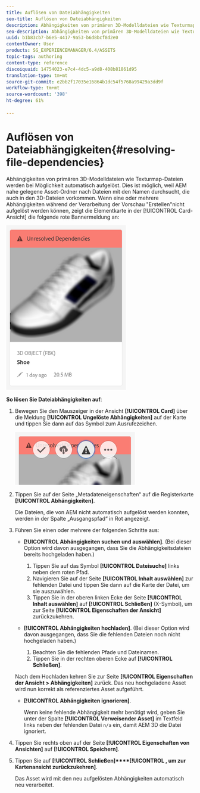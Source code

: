 ```yaml
---
title: Auflösen von Dateiabhängigkeiten
seo-title: Auflösen von Dateiabhängigkeiten
description: Abhängigkeiten von primären 3D-Modelldateien wie Texturmap-Dateien werden bei Möglichkeit automatisch aufgelöst. Dies ist möglich, weil AEM nahe gelegene Asset-Ordner nach Dateien mit den Namen durchsucht, die auch in den 3D-Dateien vorkommen.
seo-description: Abhängigkeiten von primären 3D-Modelldateien wie Texturmap-Dateien werden bei Möglichkeit automatisch aufgelöst. Dies ist möglich, weil AEM nahe gelegene Asset-Ordner nach Dateien mit den Namen durchsucht, die auch in den 3D-Dateien vorkommen.
uuid: b1b83cb7-b6e5-4417-9a53-b6d8bcf8d2e0
contentOwner: User
products: SG_EXPERIENCEMANAGER/6.4/ASSETS
topic-tags: authoring
content-type: reference
discoiquuid: 14754023-e7c4-4dc5-a9d8-408b81861d95
translation-type: tm+mt
source-git-commit: e2bb2f17035e16864b1dc54f5768a99429a3dd9f
workflow-type: tm+mt
source-wordcount: '398'
ht-degree: 61%

---
```



# Auflösen von Dateiabhängigkeiten{#resolving-file-dependencies}

Abhängigkeiten von primären 3D-Modelldateien wie Texturmap-Dateien werden bei Möglichkeit automatisch aufgelöst. Dies ist möglich, weil AEM nahe gelegene Asset-Ordner nach Dateien mit den Namen durchsucht, die auch in den 3D-Dateien vorkommen. Wenn eine oder mehrere Abhängigkeiten während der Verarbeitung der Vorschau &quot;Erstellen&quot;nicht aufgelöst werden können, zeigt die Elementkarte in der [!UICONTROL Card-Ansicht] die folgende rote Bannermeldung an:

![chlimage_1-189](assets/chlimage_1-189.png)

**So lösen Sie Dateiabhängigkeiten auf**:

1. Bewegen Sie den Mauszeiger in der Ansicht **[!UICONTROL Card]** über die Meldung **[!UICONTROL Ungelöste Abhängigkeiten]** auf der Karte und tippen Sie dann auf das Symbol zum Ausrufezeichen.

   ![chlimage_1-190](assets/chlimage_1-190.png)

1. Tippen Sie auf der Seite „Metadateneigenschaften“ auf die Registerkarte **[!UICONTROL Abhängigkeiten]**.

   Die Dateien, die von AEM nicht automatisch aufgelöst werden konnten, werden in der Spalte „Ausgangspfad“ in Rot angezeigt.

1. Führen Sie einen oder mehrere der folgenden Schritte aus:

   * **[!UICONTROL Abhängigkeiten suchen und auswählen]**. (Bei dieser Option wird davon ausgegangen, dass Sie die Abhängigkeitsdateien bereits hochgeladen haben.)

      1. Tippen Sie auf das Symbol **[!UICONTROL Dateisuche]** links neben dem roten Pfad.
      1. Navigieren Sie auf der Seite **[!UICONTROL Inhalt auswählen]** zur fehlenden Datei und tippen Sie dann auf die Karte der Datei, um sie auszuwählen.
      1. Tippen Sie in der oberen linken Ecke der Seite **[!UICONTROL Inhalt auswählen]** auf **[!UICONTROL Schließen]** (X-Symbol), um zur Seite **[!UICONTROL Eigenschaften der Ansicht]** zurückzukehren.
   * **[!UICONTROL Abhängigkeiten hochladen]**. (Bei dieser Option wird davon ausgegangen, dass Sie die fehlenden Dateien noch nicht hochgeladen haben.)

      1. Beachten Sie die fehlenden Pfade und Dateinamen.
      1. Tippen Sie in der rechten oberen Ecke auf **[!UICONTROL Schließen]**.

   Nach dem Hochladen kehren Sie zur Seite **[!UICONTROL Eigenschaften der Ansicht > Abhängigkeiten]** zurück. Das neu hochgeladene Asset wird nun korrekt als referenziertes Asset aufgeführt.

   * **[!UICONTROL Abhängigkeiten ignorieren]**.

      Wenn keine fehlende Abhängigkeit mehr benötigt wird, geben Sie unter der Spalte **[!UICONTROL Verweisender Asset]** im Textfeld links neben der fehlenden Datei `n/a` ein, damit AEM 3D die Datei ignoriert.



1. Tippen Sie rechts oben auf der Seite **[!UICONTROL Eigenschaften von Ansichten]** auf **[!UICONTROL Speichern]**.
1. Tippen Sie auf **[!UICONTROL Schließen]****[!UICONTROL , um zur Kartenansicht zurückzukehren]**.

   Das Asset wird mit den neu aufgelösten Abhängigkeiten automatisch neu verarbeitet.

